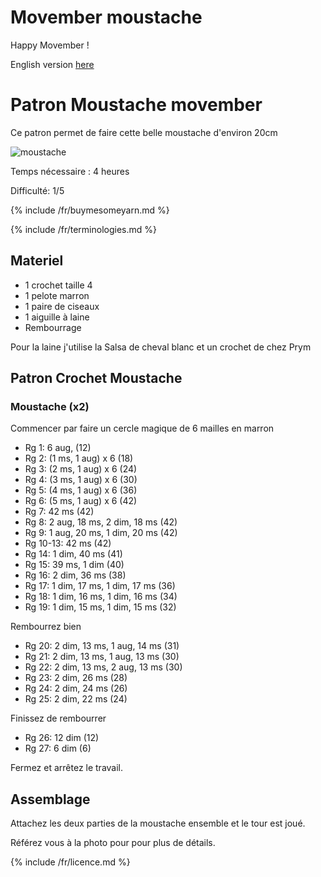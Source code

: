 # Movember moustache

Happy Movember !

English version [here](./en/Moustache.md)

# Patron Moustache movember

Ce patron permet de faire cette belle moustache d'environ 20cm

![moustache](/inuit_crochet/media/patterns/moustache/moustache.jpg)

Temps nécessaire  : 4 heures

Difficulté: 1/5

{% include /fr/buymesomeyarn.md %}

{% include /fr/terminologies.md %}

## Materiel

* 1 crochet taille 4
* 1 pelote marron
* 1 paire de ciseaux
* 1 aiguille à laine
* Rembourrage

Pour la laine j'utilise la Salsa de cheval blanc et un crochet de chez Prym

## Patron Crochet Moustache

### Moustache (x2)

Commencer par faire un cercle magique de 6 mailles en marron

* Rg 1: 6 aug, (12)
* Rg 2: (1 ms, 1 aug) x 6 (18)
* Rg 3: (2 ms, 1 aug) x 6 (24)
* Rg 4: (3 ms, 1 aug) x 6 (30)
* Rg 5: (4 ms, 1 aug) x 6 (36)
* Rg 6: (5 ms, 1 aug) x 6 (42)
* Rg 7: 42 ms (42)
* Rg 8: 2 aug, 18 ms, 2 dim, 18 ms (42)
* Rg 9: 1 aug, 20 ms, 1 dim, 20 ms (42)
* Rg 10-13: 42 ms (42)
* Rg 14: 1 dim,  40 ms (41)
* Rg 15: 39 ms, 1 dim (40)
* Rg 16: 2 dim, 36 ms (38)
* Rg 17: 1 dim, 17 ms, 1 dim, 17 ms (36)
* Rg 18: 1 dim, 16 ms, 1 dim, 16 ms (34)
* Rg 19: 1 dim, 15 ms, 1 dim, 15 ms (32)

Rembourrez bien

* Rg 20: 2 dim, 13 ms, 1 aug, 14 ms (31)
* Rg 21: 2 dim, 13 ms, 1 aug, 13 ms (30)
* Rg 22: 2 dim, 13 ms, 2 aug, 13 ms (30)
* Rg 23: 2 dim, 26 ms (28)
* Rg 24: 2 dim, 24 ms (26)
* Rg 25: 2 dim, 22 ms (24)

Finissez de rembourrer

* Rg 26: 12 dim (12)
* Rg 27: 6 dim (6)

Fermez et arrêtez le travail.

## Assemblage

Attachez les deux parties de la moustache ensemble et le tour est joué.

Référez vous à la photo pour pour plus de détails.

{% include /fr/licence.md %}
